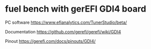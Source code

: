 # fuel bench with gerEFI GDI4 board

PC software https://www.efianalytics.com/TunerStudio/beta/

Documentation https://github.com/gerefi/gerefi/wiki/GDI4

Pinout https://gerefi.com/docs/pinouts/GDI4/
